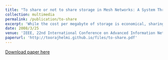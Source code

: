 ```yaml
---
title: "To share or not to share storage in Mesh Networks: A System Throughput Perspective"
collection: multimedia
permalink: /publication/to-share
excerpt: 'While the cost per megabyte of storage is economical, sharing storage might be expensive because delivery of a clip occupying the shared storage requires bandwidth. This is especially true for mesh networks where devices are constrained by the radio-range and bandwidth of their wireless networking card. Assuming a device, termed a peer, is configured with a mass storage device, it may share either all, a fraction, or none of its storage. When a peer does not shares its storage, it stores clips with the objective to enhance a local criterion such as number of clip requests serviced using its mass storage device. When a peer shares its storage, it may store clips to optimize a global metric such as the total number of devices that may display their clips simultaneously, termed system throughput. Using this global metric, we show the following surprising result: the throughput of certain mesh networks is enhanced when …'
date: 2008/3/25
venue: 'IEEE, 22nd International Conference on Advanced Information Networking and Applications-Workshops (aina workshops 2008)'
paperurl: 'http://toorajhelmi.github.io/files/to-share.pdf'
---
```


[Download paper here](http://toorajhelmi.github.io/files/to-share.pdf)